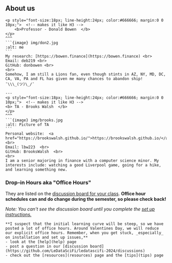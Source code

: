 ## About us
 
````{panels}
<p style="font-size:18px; line-height:24px; color:#666666; margin:0 0 10px;">  <!-- makes it like H3 -->
    <b>Professor - Donald Bowen  </b>
</p>   
^^^
```{image} img/don2.jpg
:alt: me
```
My research: [https://bowen.finance](https://bowen.finance) <br>
Email: deb219 <br>
GitHub: donbowen <br> 
<br>
Somehow, I am still a Lions fan, even though stints in AZ, NY, MD, DC, CA, VA, PA and FL has given me many chances to abandon ship!   ¯\\\_(ツ)\_/¯

---
<p style="font-size:18px; line-height:24px; color:#666666; margin:0 0 10px;">  <!-- makes it like H3 --> 
<b> TA - Brooks Walsh  </b>
</p>
^^^
```{image} img/brooks.jpg
:alt: Picture of TA
```
Personal website:  <a href="https://brookswalsh.github.io/">https://brookswalsh.github.io/</a> <br>
Email: lbw223  <br>
GitHub: BrooksWalsh  <br> 
<br>
I am a senior majoring in finance with a computer science minor. My interests include: watching a good Liverpool game, going for a hike, and learning something new.
````

### Drop-in Hours aka "Office Hours"

They are listed on the [discussion board for your class](https://github.com/LeDataSciFi/ledatascifi-2024/discussions). **Office hour schedules can and do change during the semester, so please check back!** 

_Note: You can't see the discussion board until you complete the [set up instructions.](02_Setup)_

```{note}  
**I suspect that the initial learning curve will be steep, so we have posted a lot of office hours. Around Valentines Day, we will reduce our explicit office hours. Remember, when you get stuck, _especially_ on installation and set up issues,**
- look at the [help](help) page
- post a question in our [discussion board](https://github.com/LeDataSciFi/ledatascifi-2024/discussions)
- check out the [resources](resources) page and the [tips](tips) page
```


